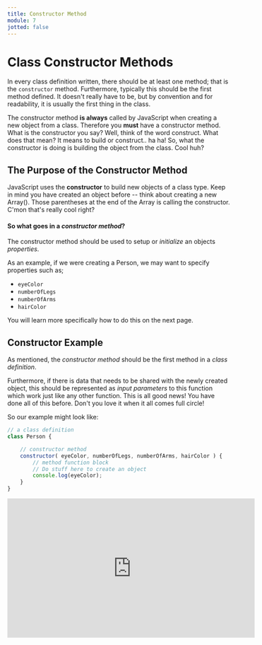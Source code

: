 ```yaml
---
title: Constructor Method
module: 7
jotted: false
---
```


# Class Constructor Methods

In every class definition written, there should be at least one method; that is the `constructor` method. Furthermore, typically this should be the first method defined. It doesn't really have to be, but by convention and for readability, it is usually the first thing in the class.

The constructor method **is always** called by JavaScript when creating a new object from a class. Therefore you **must** have a constructor method.  What is the constructor you say?  Well, think of the word construct.  What does that mean?  It means to build or construct.. ha ha! So, what the constructor is doing is building the object from the class.  Cool huh?

## The Purpose of the Constructor Method

JavaScript uses the **constructor** to build new objects of a class type. Keep in mind you have created an object before -- think about creating a new Array().  Those parentheses at the end of the Array is calling the constructor.  C'mon that's really cool right?

#### So what goes in a _constructor method_?

The constructor method should be used to setup or _initialize_ an objects _properties_.

As an example, if we were creating a Person, we may want to specify properties such as;

- `eyeColor`
- `numberOfLegs`
- `numberOfArms`
- `hairColor`

You will learn more specifically how to do this on the next page.

## Constructor Example

As mentioned, the _constructor method_ should be the first method in a _class definition_.

Furthermore, if there is data that needs to be shared with the newly created object, this should be represented as _input parameters_ to this function which work just like any other function.  This is all good news! You have done all of this before.  Don't you love it when it all comes full circle!

So our example might look like:

```js
// a class definition
class Person {

    // constructor method
    constructor( eyeColor, numberOfLegs, numberOfArms, hairColor ) {
        // method function block
        // Do stuff here to create an object
        console.log(eyeColor);
    }
}
```

<iframe width="560" height="315" src="https://www.youtube.com/embed/p4xykn8VZUI" frameborder="0" allow="accelerometer; autoplay; encrypted-media; gyroscope; picture-in-picture" allowfullscreen></iframe>

